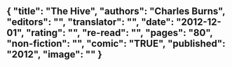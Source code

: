 {
 "title": "The Hive",
 "authors": "Charles Burns",
 "editors": "",
 "translator": "",
 "date": "2012-12-01",
 "rating": "",
 "re-read": "",
 "pages": "80",
 "non-fiction": "",
 "comic": "TRUE",
 "published": "2012",
 "image": ""
}
---

